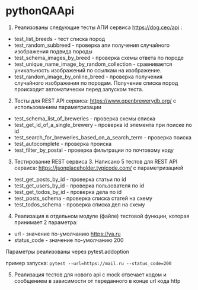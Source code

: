# pythonQAApi

1. Реализованы следующие тесты АПИ сервиса https://dog.ceo/api :
- test_list_breeds - тест списка пород
- test_random_subbreed - проверка апи получения случайного изображения подвида породы 
- test_schema_images_by_breed - проверка схемы ответа по породе
- test_unique_name_image_by_random_collection - сравнивается уникальность изображений по ссылкам на изображение.
- test_random_image_by_online_breed - проверка получения случайного изображения по породам.
  Получение списка пород происходит автоматически перед запуском теста.

2. Тесты для REST API сервиса: https://www.openbrewerydb.org/
с использованием параметризации

- test_schema_list_of_breweries - проверка схемы списка 
- test_get_id_of_a_single_brewery - проверка id элемента при поиске по id
- test_search_for_breweries_based_on_a_search_term - проверка поиска
- test_autocomplete - проверка происка
- test_filter_by_postal - проверка фильтрации по почтовому коду

3. Тестирование REST сервиса 3.
Написано 5 тестов для REST API сервиса: https://jsonplaceholder.typicode.com/
с параметризацией

- test_get_posts_by_id - проверка статьи по id
- test_get_users_by_id - проверка пользователя по id
- test_get_todos_by_id - проверка дела по id
- test_posts_schema - проверка списка статей на схему
- test_todos_schema - проверка списка дел на схему


4. Реализация в отдельном модуле (файле) тестовой функции, которая принимает 2 параметра:
- url - значение по-умолчанию https://ya.ru
- status_code - значение по-умолчанию 200

Параметры реализованы через pytest.addoption

пример запуска: 
`pytest --url=https://mail.ru --status_code=200`

5. Реализация тестов для нового api c mock отвечает кодом и сообщением в зависимости от переданного в конце url кода http